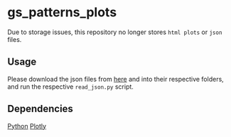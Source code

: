 # gs_patterns_plots

Due to storage issues, this repository no longer stores `html plots` or `json` files.

## Usage

Please download the json files from [here](https://drive.google.com/drive/folders/1G2Byq9lJqwM7IHuN-Gdh2HkuMct5GDM1?usp=sharing) and into their respective folders, and run the respective `read_json.py` script.

## Dependencies

[Python](https://www.python.org/downloads/)
[Plotly](https://plotly.com/python/getting-started/#installation)

